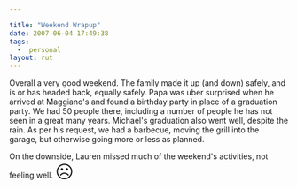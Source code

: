 ```yaml
---

title: "Weekend Wrapup"
date: 2007-06-04 17:49:38
tags:
  -  personal
layout: rut
---
```


Overall a very good weekend.  The family made it up (and down) safely, and is or has headed back, equally safely.  Papa was uber surprised when he arrived at Maggiano's and found a birthday party in place of a graduation party.  We had 50 people there, including a number of people he has not seen in a great many years.  Michael's graduation also went well, despite the rain.  As per his request, we had a barbecue, moving the grill into the garage, but otherwise going more or less as planned.  

On the downside, Lauren missed much of the weekend's activities, not feeling well. <font size="+3">&#x2639;</font>

